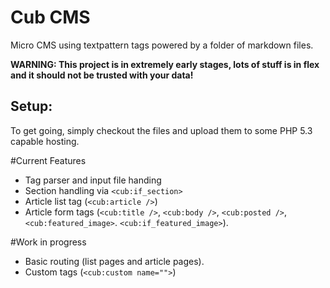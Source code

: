 Cub CMS
=======

Micro CMS using textpattern tags powered by a folder of markdown files.

__WARNING: This project is in extremely early stages, lots of stuff is in flex and it should not be trusted with your data!__

Setup:
------
To get going, simply checkout the files and upload them to some PHP 5.3 capable hosting. 

#Current Features

* Tag parser and input file handing
* Section handling via ```<cub:if_section>```
* Article list tag (```<cub:article />```)
* Article form tags (```<cub:title />```, ```<cub:body />```, ```<cub:posted />```, ```<cub:featured_image>```. ```<cub:if_featured_image>```).


#Work in progress
* Basic routing (list pages and article pages).
* Custom tags (```<cub:custom name="">```)